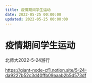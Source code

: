 ```yaml
---
title: 疫情期间学生运动
date: 2022-05-25 00:00:00
updated: 2022-05-25 00:00:00
---
```


# 疫情期间学生运动

北师大2022-5-24游行

https://giant-node-cf1.notion.site/5-24-da9227b52c3d40ffb09aaab2b5d573df
